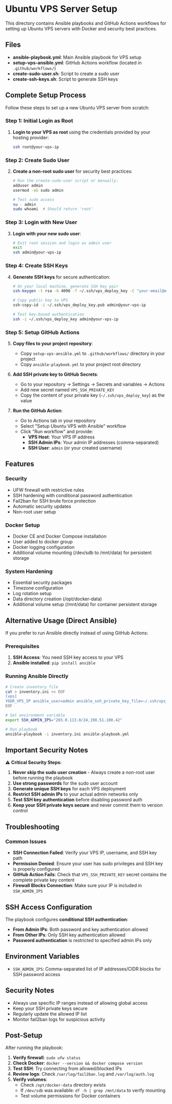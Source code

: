 # Ubuntu VPS Server Setup

This directory contains Ansible playbooks and GitHub Actions workflows for setting up Ubuntu VPS servers with Docker and security best practices.

## Files

- **ansible-playbook.yml**: Main Ansible playbook for VPS setup
- **setup-vps-ansible.yml**: GitHub Actions workflow (located in `.github/workflows/`)
- **create-sudo-user.sh**: Script to create a sudo user
- **create-ssh-keys.sh**: Script to generate SSH keys

## Complete Setup Process

Follow these steps to set up a new Ubuntu VPS server from scratch:

### Step 1: Initial Login as Root

1. **Login to your VPS as root** using the credentials provided by your hosting provider:
   ```bash
   ssh root@your-vps-ip
   ```

### Step 2: Create Sudo User

2. **Create a non-root sudo user** for security best practices:
   ```bash
   # Run the create-sudo-user script or manually:
   adduser admin
   usermod -aG sudo admin
   
   # Test sudo access
   su - admin
   sudo whoami  # Should return 'root'
   ```

### Step 3: Login with New User

3. **Login with your new sudo user**:
   ```bash
   # Exit root session and login as admin user
   exit
   ssh admin@your-vps-ip
   ```

### Step 4: Create SSH Keys

4. **Generate SSH keys** for secure authentication:
   ```bash
   # On your local machine, generate SSH key pair
   ssh-keygen -t rsa -b 4096 -f ~/.ssh/vps_deploy_key -C "your-email@example.com"
   
   # Copy public key to VPS
   ssh-copy-id -i ~/.ssh/vps_deploy_key.pub admin@your-vps-ip
   
   # Test key-based authentication
   ssh -i ~/.ssh/vps_deploy_key admin@your-vps-ip
   ```

### Step 5: Setup GitHub Actions

5. **Copy files to your project repository**:
   - Copy `setup-vps-ansible.yml` to `.github/workflows/` directory in your project
   - Copy `ansible-playbook.yml` to your project root directory

6. **Add SSH private key to GitHub Secrets**:
   - Go to your repository → Settings → Secrets and variables → Actions
   - Add new secret named `VPS_SSH_PRIVATE_KEY`
   - Copy the content of your private key (`~/.ssh/vps_deploy_key`) as the value

7. **Run the GitHub Action**:
   - Go to Actions tab in your repository
   - Select "Setup Ubuntu VPS with Ansible" workflow
   - Click "Run workflow" and provide:
     - **VPS Host**: Your VPS IP address
     - **SSH Admin IPs**: Your admin IP addresses (comma-separated)
     - **SSH User**: `admin` (or your created username)

## Features

### Security
- UFW firewall with restrictive rules
- SSH hardening with conditional password authentication
- Fail2ban for SSH brute force protection
- Automatic security updates
- Non-root user setup

### Docker Setup
- Docker CE and Docker Compose installation
- User added to docker group
- Docker logging configuration
- Additional volume mounting (/dev/sdb to /mnt/data) for persistent storage

### System Hardening
- Essential security packages
- Timezone configuration
- Log rotation setup
- Data directory creation (/opt/docker-data)
- Additional volume setup (/mnt/data) for container persistent storage

## Alternative Usage (Direct Ansible)

If you prefer to run Ansible directly instead of using GitHub Actions:

### Prerequisites

1. **SSH Access**: You need SSH key access to your VPS
2. **Ansible installed**: `pip install ansible`

### Running Ansible Directly

```bash
# Create inventory file
cat > inventory.ini << EOF
[vps]
YOUR_VPS_IP ansible_user=admin ansible_ssh_private_key_file=~/.ssh/vps_deploy_key
EOF

# Set environment variable
export SSH_ADMIN_IPS="203.0.113.0/24,198.51.100.42"

# Run playbook
ansible-playbook -i inventory.ini ansible-playbook.yml
```

## Important Security Notes

⚠️ **Critical Security Steps:**

1. **Never skip the sudo user creation** - Always create a non-root user before running the playbook
2. **Use strong passwords** for the sudo user account
3. **Generate unique SSH keys** for each VPS deployment
4. **Restrict SSH admin IPs** to your actual admin networks only
5. **Test SSH key authentication** before disabling password auth
6. **Keep your SSH private keys secure** and never commit them to version control

## Troubleshooting

### Common Issues

- **SSH Connection Failed**: Verify your VPS IP, username, and SSH key path
- **Permission Denied**: Ensure your user has sudo privileges and SSH key is properly configured
- **GitHub Action Fails**: Check that `VPS_SSH_PRIVATE_KEY` secret contains the complete private key content
- **Firewall Blocks Connection**: Make sure your IP is included in `SSH_ADMIN_IPS`

## SSH Access Configuration

The playbook configures **conditional SSH authentication**:

- **From Admin IPs**: Both password and key authentication allowed
- **From Other IPs**: Only SSH key authentication allowed
- **Password authentication** is restricted to specified admin IPs only

## Environment Variables

- `SSH_ADMIN_IPS`: Comma-separated list of IP addresses/CIDR blocks for SSH password access

## Security Notes

- Always use specific IP ranges instead of allowing global access
- Keep your SSH private keys secure
- Regularly update the allowed IP list
- Monitor fail2ban logs for suspicious activity

## Post-Setup

After running the playbook:

1. **Verify firewall**: `sudo ufw status`
2. **Check Docker**: `docker --version && docker compose version`  
3. **Test SSH**: Try connecting from allowed/blocked IPs
4. **Review logs**: Check `/var/log/fail2ban.log` and `/var/log/auth.log`
5. **Verify volumes**: 
   - Check `/opt/docker-data` directory exists
   - If `/dev/sdb` was available: `df -h | grep /mnt/data` to verify mounting
   - Test volume permissions for Docker containers
